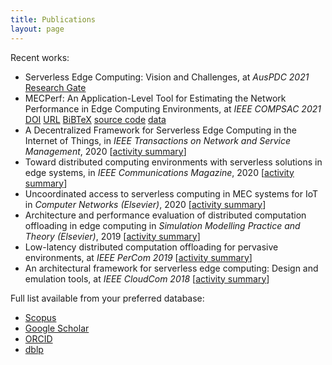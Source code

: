 ```yaml
---
title: Publications
layout: page
---
```


Recent works:

- Serverless Edge Computing: Vision and Challenges, at _AusPDC 2021_ [Research Gate](https://www.researchgate.net/publication/347513802_Serverless_Edge_Computing_Vision_and_Challenges)
- MECPerf: An Application-Level Tool for Estimating the Network Performance in Edge Computing Environments, at _IEEE COMPSAC 2021_ [DOI](https://doi.org/10.1109/COMPSAC48688.2020.00-99) [URL](https://ieeexplore.ieee.org/abstract/document/9202841) [BiBTeX](bib/compsac20.bib) [source code](https://github.com/MECPerf/MECPerf) [data](https://zenodo.org/record/3767097#.X-nWEelKjWc)
- A Decentralized Framework for Serverless Edge Computing in the Internet of Things, in _IEEE Transactions on Network and Service Management_, 2020 [[activity summary](cloudcom2018.md)]
- Toward distributed computing environments with serverless solutions in edge systems, in _IEEE Communications Magazine_, 2020 [[activity summary](serverless-etsi.md)]
- Uncoordinated access to serverless computing in MEC systems for IoT in _Computer Networks (Elsevier)_, 2020 [[activity summary](uncoord.md)]
- Architecture and performance evaluation of distributed computation offloading in edge computing in _Simulation Modelling Practice and Theory (Elsevier)_, 2019 [[activity summary](simpat.md)]
- Low-latency distributed computation offloading for pervasive environments, at _IEEE PerCom 2019_ [[activity summary](percom2019.md)]
- An architectural framework for serverless edge computing: Design and emulation tools, at _IEEE CloudCom 2018_ [[activity summary](cloudcom2018.md)]

Full list available from your preferred database:

- [Scopus](https://www.scopus.com/authid/detail.uri?authorId=22033885800)
- [Google Scholar](https://scholar.google.it/citations?user=sTVmHWUAAAAJ)
- [ORCID](https://orcid.org/0000-0003-4503-4223)
- [dblp](https://dblp.org/pers/hd/c/Cicconetti:Claudio)
